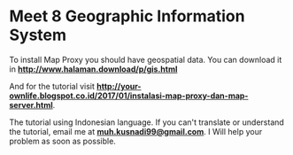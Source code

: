 Meet 8 Geographic Information System
=====================================

To install Map Proxy you should have geospatial data. You can download it in **http://www.halaman.download/p/gis.html**

And for the tutorial visit **http://your-ownlife.blogspot.co.id/2017/01/instalasi-map-proxy-dan-map-server.html**.

The tutorial using Indonesian language. If you can't translate or understand the tutorial, email me at **muh.kusnadi99@gmail.com**. I Will help your problem as soon as possible.